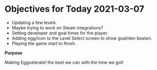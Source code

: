 # Objectives for Today 2021-03-07

- Updating a few levels.
- Maybe trying to work on Steam integrations?
- Setting developer and goal times for the player.
- Adding egg/icon to the Level Select screen to show goal/dev beaten.
- Playing the game start to finish.

**Purpose**

Making Eggcelerate! the best we can with the time we got!
